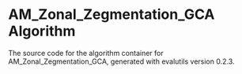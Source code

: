 # AM_Zonal_Zegmentation_GCA Algorithm

The source code for the algorithm container for
AM_Zonal_Zegmentation_GCA, generated with
evalutils version 0.2.3.

